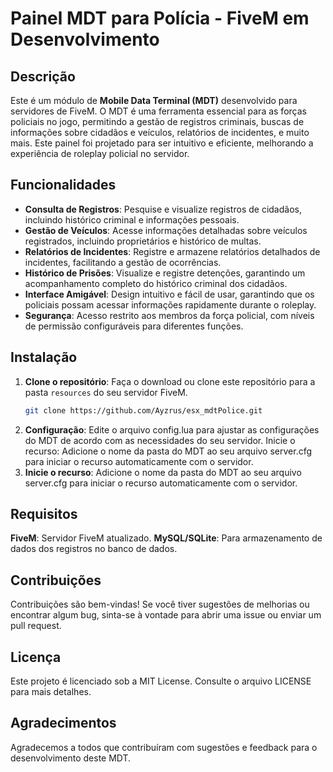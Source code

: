# Painel MDT para Polícia - FiveM em Desenvolvimento

## Descrição

Este é um módulo de **Mobile Data Terminal (MDT)** desenvolvido para servidores de FiveM. O MDT é uma ferramenta essencial para as forças policiais no jogo, permitindo a gestão de registros criminais, buscas de informações sobre cidadãos e veículos, relatórios de incidentes, e muito mais. Este painel foi projetado para ser intuitivo e eficiente, melhorando a experiência de roleplay policial no servidor.

## Funcionalidades

- **Consulta de Registros**: Pesquise e visualize registros de cidadãos, incluindo histórico criminal e informações pessoais.
- **Gestão de Veículos**: Acesse informações detalhadas sobre veículos registrados, incluindo proprietários e histórico de multas.
- **Relatórios de Incidentes**: Registre e armazene relatórios detalhados de incidentes, facilitando a gestão de ocorrências.
- **Histórico de Prisões**: Visualize e registre detenções, garantindo um acompanhamento completo do histórico criminal dos cidadãos.
- **Interface Amigável**: Design intuitivo e fácil de usar, garantindo que os policiais possam acessar informações rapidamente durante o roleplay.
- **Segurança**: Acesso restrito aos membros da força policial, com níveis de permissão configuráveis para diferentes funções.

## Instalação

1. **Clone o repositório**: Faça o download ou clone este repositório para a pasta `resources` do seu servidor FiveM.
   ```bash
   git clone https://github.com/Ayzrus/esx_mdtPolice.git
2. **Configuração**: Edite o arquivo config.lua para ajustar as configurações do MDT de acordo com as necessidades do seu servidor.
   Inicie o recurso: Adicione o nome da pasta do MDT ao seu arquivo server.cfg para iniciar o recurso automaticamente com o servidor.
3. **Inicie o recurso**: Adicione o nome da pasta do MDT ao seu arquivo server.cfg para iniciar o recurso automaticamente com o servidor.

## Requisitos
**FiveM**: Servidor FiveM atualizado.
**MySQL/SQLite**: Para armazenamento de dados dos registros no banco de dados.

## Contribuições
Contribuições são bem-vindas! Se você tiver sugestões de melhorias ou encontrar algum bug, sinta-se à vontade para abrir uma issue ou enviar um pull request.

## Licença
Este projeto é licenciado sob a MIT License. Consulte o arquivo LICENSE para mais detalhes.

## Agradecimentos
Agradecemos a todos que contribuíram com sugestões e feedback para o desenvolvimento deste MDT.